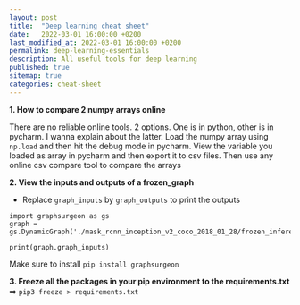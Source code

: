 ```yaml
---
layout: post
title:  "Deep learning cheat sheet"
date:   2022-03-01 16:00:00 +0200
last_modified_at: 2022-03-01 16:00:00 +0200
permalink: deep-learning-essentials
description: All useful tools for deep learning
published: true
sitemap: true
categories: cheat-sheet  
---
```


**1. How to compare 2 numpy arrays online**

There are no reliable online tools. 2 options. One is in python, other is in pycharm. I wanna explain about the latter. 
Load the numpy array using `np.load` and then hit the debug mode in pycharm. View the variable you loaded as array in pycharm and then export it to csv files. 
Then use any online csv compare tool to compare the arrays

**2. View the inputs and outputs of a frozen_graph**

- Replace `graph_inputs` by `graph_outputs` to print the outputs
```
import graphsurgeon as gs
graph = gs.DynamicGraph('./mask_rcnn_inception_v2_coco_2018_01_28/frozen_inference_graph.pb')

print(graph.graph_inputs)
```
Make sure to install `pip install graphsurgeon`

**3. Freeze all the packages in your pip environment to the requirements.txt** ➡️
`pip3 freeze > requirements.txt`
